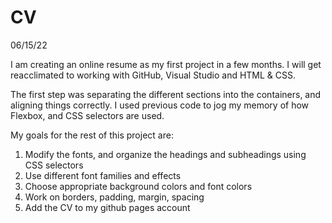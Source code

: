 # CV

06/15/22

I am creating an online resume as my first project in a few months. I will get reacclimated to working with GitHub, Visual Studio and HTML & CSS. 

The first step was separating the different sections into the containers, and aligning things correctly. I used previous code to jog my memory of how Flexbox, and CSS selectors are used.

My goals for the rest of this project are:

1. Modify the fonts, and organize the headings and subheadings using CSS selectors
2. Use different font families and effects
3. Choose appropriate background colors and font colors
4. Work on borders, padding, margin, spacing
5. Add the CV to my github pages account


 
